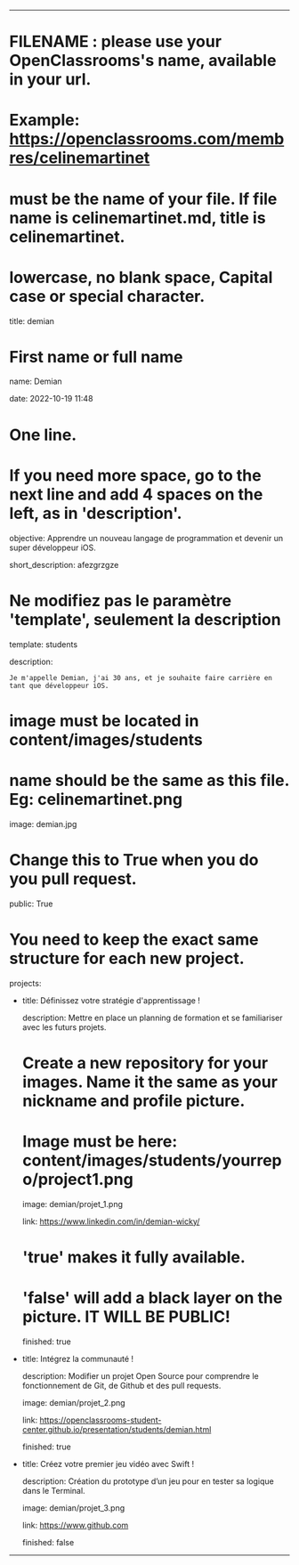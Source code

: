 ---


# FILENAME : please use your OpenClassrooms's name, available in your url.

# Example: https://openclassrooms.com/membres/celinemartinet

# must be the name of your file. If file name is celinemartinet.md, title is celinemartinet.

# lowercase, no blank space, Capital case or special character.

title: demian


# First name or full name

name: Demian

date: 2022-10-19 11:48


# One line.

# If you need more space, go to the next line and add 4 spaces on the left, as in 'description'.

objective: Apprendre un nouveau langage de programmation et devenir un super développeur iOS.

short_description: afezgrzgze


# Ne modifiez pas le paramètre 'template', seulement la description

template: students

description:

    Je m'appelle Demian, j'ai 30 ans, et je souhaite faire carrière en tant que développeur iOS.


# image must be located in content/images/students

# name should be the same as this file. Eg: celinemartinet.png

image: demian.jpg


# Change this to True when you do you pull request.

public: True


# You need to keep the exact same structure for each new project.

projects:

  - title: Définissez votre stratégie d'apprentissage !

    description: Mettre en place un planning de formation et se familiariser avec les futurs projets.

    # Create a new repository for your images. Name it the same as your nickname and profile picture.

    # Image must be here: content/images/students/yourrepo/project1.png

    image: demian/projet_1.png

    link: https://www.linkedin.com/in/demian-wicky/

    # 'true' makes it fully available.

    # 'false' will add a black layer on the picture. IT WILL BE PUBLIC!

    finished: true

  - title: Intégrez la communauté !

    description: Modifier un projet Open Source pour comprendre le fonctionnement de Git, de Github et des pull requests. 

    image: demian/projet_2.png

    link: https://openclassrooms-student-center.github.io/presentation/students/demian.html

    finished: true

  - title: Créez votre premier jeu vidéo avec Swift !

    description: Création du prototype d’un jeu pour en tester sa logique dans le Terminal.

    image: demian/projet_3.png

    link: https://www.github.com

    finished: false

---